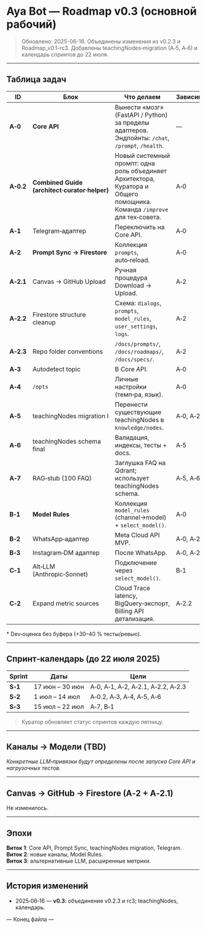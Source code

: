 # Aya Bot — Roadmap v0.3 (основной рабочий)

> Обновлено: 2025-06-16. Объединены изменения из v0.2.3 и Roadmap_v0.1-rc3. Добавлены teachingNodes‑migration (A‑5, A‑6) и календарь спринтов до 22 июля.

---

## Таблица задач

| ID | Блок | Что делаем | Зависимости | Приор. | Оценка* |
|----|------|-----------|-------------|--------|---------|
| **A‑0** | **Core API** | Вынести «мозг» (FastAPI / Python) за пределы адаптеров. Эндпойнты: `/chat`, `/prompt`, `/health`. | ― | **1** | 2–3 дня |
| **A‑0.2** | **Combined Guide (architect·curator·helper)** | Новый системный промпт: одна роль объединяет Архитектора, Куратора и Общего помощника. Команда `/improve` для тех‑совета. | A‑0 | **1** | 0,5 дня |
| **A‑1** | Telegram‑адаптер | Переключить на Core API. | A‑0 | 1 | 0,5 дня |
| **A‑2** | **Prompt Sync → Firestore** | Коллекция `prompts`, auto‑reload. | A‑0 | **1** | 1 день |
| **A‑2.1** | Canvas → GitHub Upload | Ручная процедура Download → Upload. | A‑2 | **1** | — |
| **A‑2.2** | Firestore structure cleanup | Схема: `dialogs`, `prompts`, `model_rules`, `user_settings`, `logs`. | A‑2 | **1** | 0,5 дня |
| **A‑2.3** | Repo folder conventions | `/docs/prompts/`, `/docs/roadmaps/`, `/docs/specs/`. | A‑2 | 2 | 0,5 дня |
| **A‑3** | Autodetect topic | В Core API. | A‑0 | 2 | 2 дня |
| **A‑4** | `/opts` | Личные настройки (темп‑ра, язык). | A‑0 | 3 | 1–2 дня |
| **A‑5** | teachingNodes migration I | Перенести существующие teachingNodes в `knowledge/nodes`. | A‑0, A‑2.2 | **1** | 1 день |
| **A‑6** | teachingNodes schema final | Валидация, индексы, тесты + docs. | A‑5 | 2 | 1 день |
| **A‑7** | RAG‑stub (100 FAQ) | Заглушка FAQ на Qdrant; использует teachingNodes schema. | A‑5, A‑6 | 3 | 2 дня |
| **B‑1** | **Model Rules** | Коллекция `model_rules` (channel→model) + `select_model()`. | A‑0 | **1** | 1 день |
| **B‑2** | WhatsApp‑адаптер | Meta Cloud API MVP. | A‑0, A‑2, B‑1 | 4 | 2–3 дня |
| **B‑3** | Instagram‑DM адаптер | После WhatsApp. | A‑0, A‑2, B‑1 | 4 | 3–4 дня |
| **C‑1** | Alt‑LLM (Anthropic‑Sonnet) | Подключение через `select_model()`. | B‑1 | 5 | 1 день |
| **C‑2** | Expand metric sources | Cloud Trace latency, BigQuery‑экспорт, Billing API детализация. | A‑2.2 | 5 | 1 день |

\* Dev‑оценка без буфера (+30–40 % тесты/ревью).

---

## Спринт‑календарь (до 22 июля 2025)

| Sprint | Даты | Цели |
|-------|-------|-------|
| **S‑1** | 17 июн – 30 июн | A‑0, A‑1, A‑2, A‑2.1, A‑2.2, A‑2.3 |
| **S‑2** | 1 июл – 14 июл | A‑0.2, A‑3, A‑4, A‑5, A‑6 |
| **S‑3** | 15 июл – 22 июл | A‑7, B‑1 |

> Куратор обновляет статус спринтов каждую пятницу.

---

## Каналы → Модели (TBD)
*Конкретные LLM‑привязки будут определены после запуска Core API и нагрузочных тестов.*

---

## Canvas → GitHub → Firestore (A‑2 + A‑2.1)
Не изменилось.

---

## Эпохи
**Виток 1**: Core API, Prompt Sync, teachingNodes migration, Telegram.  
**Виток 2**: новые каналы, Model Rules.  
**Виток 3**: альтернативные LLM, расширенные метрики.

---

## История изменений
* 2025‑06‑16 — **v0.3**: объединение v0.2.3 и rc3; teachingNodes, календарь.

— Конец файла —

